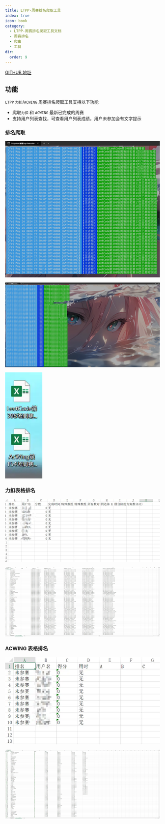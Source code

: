 ```yaml
---
title: LTPP-周赛排名爬取工具
index: true
icon: book
category:
  - LTPP-周赛排名爬取工具文档
  - 周赛排名
  - 爬虫
  - 工具
dir:
  order: 9
---
```


<Share colorful />

[GITHUB 地址](https://github.com/eastspire/LeetcodeAndAcwingRank)

## 功能

`LTPP` `力扣`/`ACWING` 周赛排名爬取工具支持以下功能

- 爬取`力扣` 和 `ACWING` 最新已完成的周赛
- 支持用户列表查找，可查看用户列表成绩，用户未参加会有文字提示

### 排名爬取

![](markdown-images/image.png)

![](markdown-images/image-1.png)

![](markdown-images/image-2.png)

### 力扣表格排名

![](markdown-images/image-3.png)

![](markdown-images/image-4.png)

### ACWING 表格排名

![](markdown-images/image-5.png)

![](markdown-images/image-6.png)

<Bottom />
